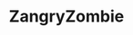 <h1 align= "center">ZangryZombie </h1>
<h1 align="center">
  <a href="https://github.com/mrabobi/ZangryZombie/tree/master/game/Resources/Characters/Right/Run (1).png" alt="FII UAIC" width="877"></a>
  <br>
</h1>
